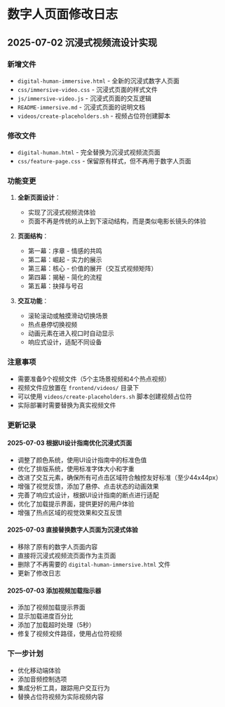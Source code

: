 # 数字人页面修改日志

## 2025-07-02 沉浸式视频流设计实现

### 新增文件
- `digital-human-immersive.html` - 全新的沉浸式数字人页面
- `css/immersive-video.css` - 沉浸式页面的样式文件
- `js/immersive-video.js` - 沉浸式页面的交互逻辑
- `README-immersive.md` - 沉浸式页面的说明文档
- `videos/create-placeholders.sh` - 视频占位符创建脚本

### 修改文件
- `digital-human.html` - 完全替换为沉浸式视频流页面
- `css/feature-page.css` - 保留原有样式，但不再用于数字人页面

### 功能变更
1. **全新页面设计**：
   - 实现了沉浸式视频流体验
   - 页面不再是传统的从上到下滚动结构，而是类似电影长镜头的体验

2. **页面结构**：
   - 第一幕：序章 - 情感的共鸣
   - 第二幕：崛起 - 实力的展示
   - 第三幕：核心 - 价值的展开（交互式视频矩阵）
   - 第四幕：揭秘 - 简化的流程
   - 第五幕：抉择与号召

3. **交互功能**：
   - 滚轮滚动或触摸滑动切换场景
   - 热点悬停切换视频
   - 动画元素在进入视口时自动显示
   - 响应式设计，适配不同设备

### 注意事项
- 需要准备9个视频文件（5个主场景视频和4个热点视频）
- 视频文件应放置在 `frontend/videos/` 目录下
- 可以使用 `videos/create-placeholders.sh` 脚本创建视频占位符
- 实际部署时需要替换为真实视频文件

### 更新记录

#### 2025-07-03 根据UI设计指南优化沉浸式页面
- 调整了颜色系统，使用UI设计指南中的标准色值
- 优化了排版系统，使用标准字体大小和字重
- 改进了交互元素，确保所有可点击区域符合触控友好标准（至少44x44px）
- 增强了视觉反馈，添加了悬停、点击状态的动画效果
- 完善了响应式设计，根据UI设计指南的断点进行适配
- 优化了加载提示界面，提供更好的用户体验
- 增强了热点区域的视觉效果和交互反馈

#### 2025-07-03 直接替换数字人页面为沉浸式体验
- 移除了原有的数字人页面内容
- 直接将沉浸式视频流页面作为主页面
- 删除了不再需要的 `digital-human-immersive.html` 文件
- 更新了修改日志

#### 2025-07-03 添加视频加载指示器
- 添加了视频加载提示界面
- 显示加载进度百分比
- 添加了加载超时处理（5秒）
- 修复了视频文件路径，使用占位符视频

### 下一步计划
- 优化移动端体验
- 添加音频控制选项
- 集成分析工具，跟踪用户交互行为
- 替换占位符视频为实际视频内容 